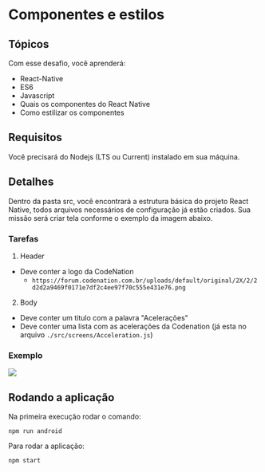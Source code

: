 # Componentes e estilos

## Tópicos
Com esse desafio, você aprenderá:

- React-Native
- ES6
- Javascript
- Quais os componentes do React Native
- Como estilizar os componentes

## Requisitos
Você precisará do Nodejs (LTS ou Current) instalado em sua máquina.

## Detalhes

Dentro da pasta src, você encontrará a estrutura básica do projeto React Native, todos arquivos necessários de configuração já estão criados. Sua missão será criar tela conforme o exemplo da imagem abaixo.

### Tarefas
1. Header
  - Deve conter a logo da CodeNation
    - `https://forum.codenation.com.br/uploads/default/original/2X/2/2d2d2a9469f0171e7df2c4ee97f70c555e431e76.png`
2. Body
  - Deve conter um titulo com a palavra "Acelerações"
  - Deve conter uma lista com as acelerações da Codenation (já esta no arquivo `./src/screens/Acceleration.js`)

### Exemplo
![](https://s3-sa-east-1.amazonaws.com/www.rafaelcianci.com.br/react-native-1.png)

## Rodando a aplicação
Na primeira execução rodar o comando:
```
npm run android
```
Para rodar a aplicação:
```
npm start
```
